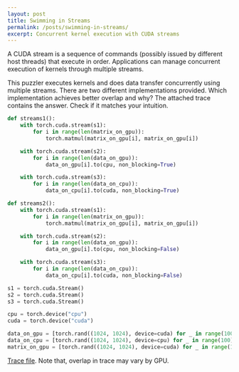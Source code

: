 ```yaml
---
layout: post
title: Swimming in Streams
permalink: /posts/swimming-in-streams/
excerpt: Concurrent kernel execution with CUDA streams
---
```


A CUDA stream is a sequence of commands (possibly issued by different host threads) that execute in
order. Applications can manage concurrent execution of kernels through multiple streams.

This puzzler executes kernels and does data transfer concurrently using multiple streams. There are two
different implementations provided. Which implementation achieves better overlap and why? The
attached trace contains the answer. Check if it matches your intuition.

```python
def streams1():
    with torch.cuda.stream(s1):
        for i in range(len(matrix_on_gpu)):
            torch.matmul(matrix_on_gpu[i], matrix_on_gpu[i])

    with torch.cuda.stream(s2):
        for i in range(len(data_on_gpu)):
            data_on_gpu[i].to(cpu, non_blocking=True)

    with torch.cuda.stream(s3):
        for i in range(len(data_on_cpu)):
            data_on_cpu[i].to(cuda, non_blocking=True)

def streams2():
    with torch.cuda.stream(s1):
        for i in range(len(matrix_on_gpu)):
            torch.matmul(matrix_on_gpu[i], matrix_on_gpu[i])

    with torch.cuda.stream(s2):
        for i in range(len(data_on_gpu)):
            data_on_gpu[i].to(cpu, non_blocking=False)

    with torch.cuda.stream(s3):
        for i in range(len(data_on_cpu)):
            data_on_cpu[i].to(cuda, non_blocking=False)

s1 = torch.cuda.Stream()
s2 = torch.cuda.Stream()
s3 = torch.cuda.Stream()

cpu = torch.device("cpu")
cuda = torch.device("cuda")

data_on_gpu = [torch.rand((1024, 1024), device=cuda) for _ in range(100)]
data_on_cpu = [torch.rand((1024, 1024), device=cpu) for _ in range(100)]
matrix_on_gpu = [torch.rand((1024, 1024), device=cuda) for _ in range(1000)]
```

[Trace file](/streams/swimming_in_streams.json.gz). Note that, overlap in trace may vary by GPU.
